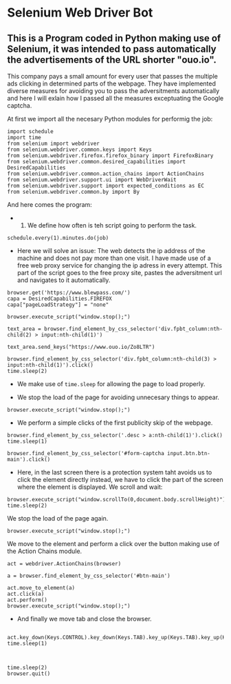 # Selenium Web Driver Bot
## This is a Program coded in Python making use of Selenium,  it was intended to pass automatically the advertisements of the URL shorter "ouo.io". 

This company pays a small amount for every user that passes the multiple ads clicking in determined parts of the webpage. They have implemented diverse measures for avoiding you to pass the adversitments automatically and here I will exlain how I passed all the measures exceptuating the Google captcha.

At first we import all the necesary Python modules for performig the job:

```
import schedule
import time
from selenium import webdriver
from selenium.webdriver.common.keys import Keys
from selenium.webdriver.firefox.firefox_binary import FirefoxBinary
from selenium.webdriver.common.desired_capabilities import DesiredCapabilities
from selenium.webdriver.common.action_chains import ActionChains
from selenium.webdriver.support.ui import WebDriverWait
from selenium.webdriver.support import expected_conditions as EC
from selenium.webdriver.common.by import By
```
And here comes the program:
- 1. We define how often is teh script going to perform the task.
```
schedule.every(1).minutes.do(job) 
```
- Here we will solve an issue: The web detects the ip address of the machine and does not pay more than one visit.
I have made use of a free web proxy service for changing the ip adress in every attempt. This part of the script goes to the free proxy site, pastes the adversitment url and navigates to it automatically.
```
browser.get('https://www.blewpass.com/')
capa = DesiredCapabilities.FIREFOX
capa["pageLoadStrategy"] = "none"

browser.execute_script("window.stop();")

text_area = browser.find_element_by_css_selector('div.fpbt_column:nth-child(2) > input:nth-child(1)')

text_area.send_keys("https://www.ouo.io/Zo8LTR")

browser.find_element_by_css_selector('div.fpbt_column:nth-child(3) > input:nth-child(1)').click()
time.sleep(2)
```
- We make use of ```time.sleep``` for allowing the page to load properly. 

- We stop the load of the page for avoiding unnecesary things to appear.
```
browser.execute_script("window.stop();")
```
- We perform a simple clicks of the first publicity skip of the webpage.
```
browser.find_element_by_css_selector('.desc > a:nth-child(1)').click()
time.sleep(1)

browser.find_element_by_css_selector('#form-captcha input.btn.btn-main').click()
```
- Here, in the last screen there is a protection  system taht avoids us to click the element directly instead, we have to click the part of the screen where the element is displayed.
 We scroll and wait: 
```
browser.execute_script("window.scrollTo(0,document.body.scrollHeight)")
time.sleep(2)
```
We stop the load of the page again.
```
browser.execute_script("window.stop();")
```
We move to the element and perform a click over the button making use of the Action Chains module.
```
act = webdriver.ActionChains(browser)

a = browser.find_element_by_css_selector('#btn-main')

act.move_to_element(a)
act.click(a)
act.perform()
browser.execute_script("window.stop();")
```
- And finally we move tab and close the browser.
```

act.key_down(Keys.CONTROL).key_down(Keys.TAB).key_up(Keys.TAB).key_up(Keys.CONTROL).perform()
time.sleep(1)



time.sleep(2)
browser.quit()
```
